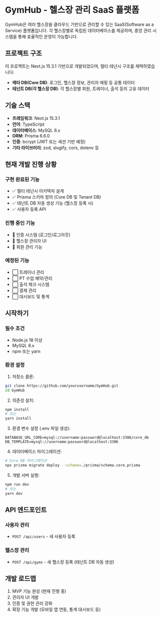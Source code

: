 # GymHub - 헬스장 관리 SaaS 플랫폼

GymHub은 여러 헬스장을 클라우드 기반으로 관리할 수 있는 SaaS(Software as a Service) 플랫폼입니다. 각 헬스장별로 독립된 데이터베이스를 제공하며, 중앙 관리 시스템을 통해 효율적인 운영이 가능합니다.

## 프로젝트 구조

이 프로젝트는 Next.js 15.3.1 기반으로 개발되었으며, 멀티 테넌시 구조를 채택하였습니다:

- **메타 DB(Core DB)**: 로그인, 헬스장 정보, 관리자 매핑 등 공통 데이터
- **테넌트 DB(각 헬스장 DB)**: 각 헬스장별 회원, 트레이너, 출석 등의 고유 데이터

## 기술 스택

- **프레임워크**: Next.js 15.3.1
- **언어**: TypeScript
- **데이터베이스**: MySQL 8.x
- **ORM**: Prisma 6.6.0
- **인증**: bcrypt (JWT 또는 세션 기반 예정)
- **기타 라이브러리**: zod, slugify, cors, dotenv 등

## 현재 개발 진행 상황

### 구현 완료된 기능
- ✅ 멀티 테넌시 아키텍처 설계
- ✅ Prisma 스키마 정의 (Core DB 및 Tenant DB)
- ✅ 테넌트 DB 자동 생성 기능 (헬스장 등록 시)
- ✅ 사용자 등록 API

### 진행 중인 기능
- 🔄 인증 시스템 (로그인/로그아웃)
- 🔄 헬스장 관리자 UI
- 🔄 회원 관리 기능

### 예정된 기능
- ⬜ 트레이너 관리
- ⬜ PT 수업 예약/관리
- ⬜ 출석 체크 시스템
- ⬜ 결제 관리
- ⬜ 대시보드 및 통계

## 시작하기

### 필수 조건
- Node.js 18 이상
- MySQL 8.x
- npm 또는 yarn

### 환경 설정
1. 저장소 클론:
```bash
git clone https://github.com/yourusername/GymHub.git
cd GymHub
```

2. 의존성 설치:
```bash
npm install
# 또는
yarn install
```

3. 환경 변수 설정 (.env 파일 생성):
```
DATABASE_URL_CORE=mysql://username:password@localhost:3306/core_db
DB_TEMPLATE=mysql://username:password@localhost:3306
```

4. 데이터베이스 마이그레이션:
```bash
# Core DB 마이그레이션
npx prisma migrate deploy --schema=./prisma/schema.core.prisma
```

5. 개발 서버 실행:
```bash
npm run dev
# 또는
yarn dev
```

## API 엔드포인트

### 사용자 관리
- `POST /api/users` - 새 사용자 등록

### 헬스장 관리
- `POST /api/gyms` - 새 헬스장 등록 (테넌트 DB 자동 생성)

## 개발 로드맵

1. MVP 기능 완성 (현재 진행 중)
2. 관리자 UI 개발
3. 인증 및 권한 관리 강화
4. 확장 기능 개발 (모바일 앱 연동, 통계 대시보드 등)

